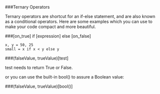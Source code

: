 ###Ternary Operators

Ternary operators are shortcut for an if-else statement, and are also known as a conditional operators. Here are some examples which you can use to make your code compact and more beautiful.

###[on_true] if [expression] else [on_false]

    x, y = 50, 25
    small = x if x < y else y


###(falseValue, trueValue)[test]

test needs to return True or False.


or you can use the built-in bool() to assure a Boolean value:

###(falseValue, trueValue)[bool(<expression>)]


